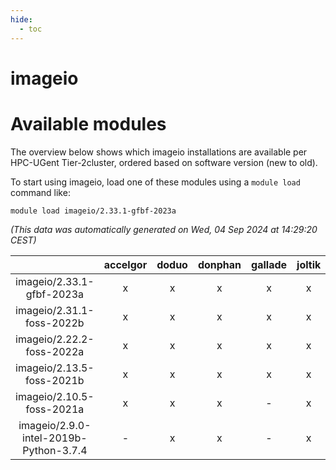 ```yaml
---
hide:
  - toc
---
```


imageio
=======

# Available modules


The overview below shows which imageio installations are available per HPC-UGent Tier-2cluster, ordered based on software version (new to old).

To start using imageio, load one of these modules using a `module load` command like:

```shell
module load imageio/2.33.1-gfbf-2023a
```

*(This data was automatically generated on Wed, 04 Sep 2024 at 14:29:20 CEST)*  

| |accelgor|doduo|donphan|gallade|joltik|shinx|skitty|
| :---: | :---: | :---: | :---: | :---: | :---: | :---: | :---: |
|imageio/2.33.1-gfbf-2023a|x|x|x|x|x|x|x|
|imageio/2.31.1-foss-2022b|x|x|x|x|x|-|x|
|imageio/2.22.2-foss-2022a|x|x|x|x|x|x|x|
|imageio/2.13.5-foss-2021b|x|x|x|x|x|-|x|
|imageio/2.10.5-foss-2021a|x|x|x|-|x|-|x|
|imageio/2.9.0-intel-2019b-Python-3.7.4|-|x|x|-|x|-|x|
